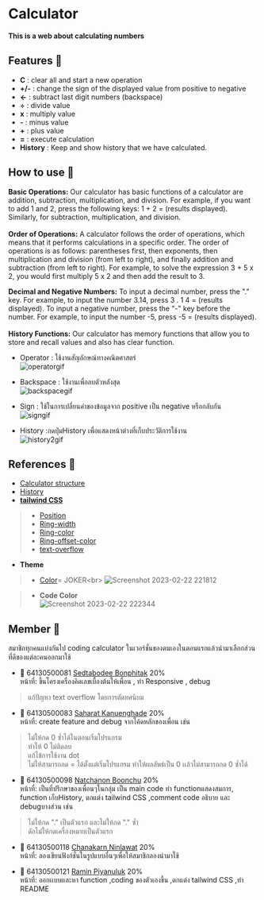 
# Calculator 

**This is a web about calculating numbers**

## Features :pushpin:

- **C** : clear all and start a new operation
- **+/-** : change the sign of the displayed value from positive to negative
- **←** : subtract last digit numbers (backspace)
- **÷** : divide value 
- **x** : multiply value
- **-** : minus value
- **+** : plus value
- **=** : execute calculation
- **History** : Keep and show history that we have calculated.

## How to use :pushpin:
**Basic Operations:**
Our calculator has basic functions of a calculator are addition, subtraction, multiplication, and division. For example, if you want to add 1 and 2, press the following keys: 1 + 2 = (results displayed). Similarly, for subtraction, multiplication, and division.
<br><br>
**Order of Operations:**
A calculator follows the order of operations, which means that it performs calculations in a specific order. The order of operations is as follows: parentheses first, then exponents, then multiplication and division (from left to right), and finally addition and subtraction (from left to right). For example, to solve the expression 3 + 5 x 2, you would first multiply 5 x 2 and then add the result to 3.

**Decimal and Negative Numbers:**
To input a decimal number, press the "." key. For example, to input the number 3.14, press 3 . 1 4 = (results displayed). To input a negative number, press the "-" key before the number. For example, to input the number -5, press -5 = (results displayed).
<br><br>
**History Functions:**
Our calculator has memory functions that allow you to store and recall values and also has clear function.

- Operator : ใช้งานสัญลักษณ์ทางคณิตศาสตร์<br>
![operatorgif](https://user-images.githubusercontent.com/88131673/220914456-7e3d3d6c-aac4-4f7e-8d00-7fe8dedafafc.gif)

- Backspace : ใช้งานเพื่อลบตัวหลังสุด<br>
![backspacegif](https://user-images.githubusercontent.com/88131673/220914485-a7a8839b-2c90-4751-b9cf-4d5590236ea6.gif)

- Sign : ใช้ในการเปลี่ยนค่าของข้อมูลจาก positive เป็น negative หรือกลับกัน<br>
![signgif](https://user-images.githubusercontent.com/88131673/220914522-160d8547-9478-40bf-9f19-4ee7a3ae0f51.gif)

- History :กดปุ่มHistory เพื่อแสดงหน้าต่างที่เก็บประวัติการใช้งาน<br>
![history2gif](https://user-images.githubusercontent.com/88131673/220918223-e934a040-781f-4b5b-a368-a0c145d0aee0.gif)


## References :pushpin:
- [Calculator structure](https://www.youtube.com/watch?v=m1_ih43p24s )
- [History](https://www.youtube.com/watch?v=IM1RzqlX2JA)
 - [**tailwind CSS**](https://tailwindcss.com/)
> - [Position](https://tailwindcss.com/docs/position#absolutely-positioning-elements) <br>
> - [Ring-width](https://tailwindcss.com/docs/ring-width)<br>
> - [Ring-color](https://tailwindcss.com/docs/ring-color)<br>
> - [Ring-offset-color](https://tailwindcss.com/docs/ring-offset-color)<br>
> - [text-overflow](https://tailwindcss.com/docs/text-overflow)<br>

- **Theme**
> - [Color]([https://monkeytype.com/](https://monkeytype.com/settings#group_theme))= JOKER<br>
![Screenshot 2023-02-22 221812](https://user-images.githubusercontent.com/88131673/220668253-0ae62dcf-09c1-43d3-9a31-a5e047ce9c00.png)<br>

>- **Code Color**<br>
![Screenshot 2023-02-22 222344](https://user-images.githubusercontent.com/88131673/220668523-5b414018-a0fd-48ad-9ecf-d008c7ffdea4.png)

## Member :pushpin:

สมาชิกทุกคนแบ่งกันไป coding calculator ในเวอร์ชั่นของตนเองในตอนแรกแล้วนำมาเลือกส่วนที่ดีของแต่ละคนออกมาใช้
- :construction_worker: 64130500081 [Sedtabodee Bonphitak](https://github.com/PanSedtabodee) 20%<br>
หน้าที่: ขึ้นโครงเครื่องคิดเลขเบื้องต้นให้เพื่อน , ทำ Responsive , debug
>  แก้ปัญหา text overflow โดยการตัดทศนิยม

- :construction_worker: 64130500083 [Saharat Kanuenghade](https://github.com/KenMuey) 20%<br>
หน้าที่: create feature and debug จากโค้ดหลักของเพื่อน เช่น<br>
> ไม่ให้กด 0 ซ้ำได้ในตอนเริ่มโปรแกรม<br>
> ทำให้ 0 ไม่ติดลบ<br>
> แก้ไข้การใช้งาน dot<br>
> ไม่ให้สามารถกด = ได้ตั้งแต่เริ่มโปรแกรม
> ทำให้ผลลัพธ์เป็น 0 เเล้วไม่สามารถกด 0 ซ้ำได้

- :construction_worker: 64130500098 [Natchanon Boonchu](https://github.com/NatchanonBoonchu) 20%<br>
หน้าที่: เป็นที่ปรึกษาของเพื่อนๆในกลุ่ม เป็น main code ทำ functionแสดงสมการ, function เก็บHistory, ตกแต่ง tailwind CSS ,comment code อธิบาย และ debugบางส่วน เช่น 
> ไม่ให้กด "." เป็นตัวแรก และไม่ให้กด "." ซ้ำ<br>
> ดักไม่ให้กดเครื่องหมายเป็นตัวแรก

- :construction_worker: 64130500118 [Chanakarn Ninlawat](https://github.com/Saiparnn) 20%<br>
หน้าที่: ลองเขียนฟังก์ชั่นในรูปแบบอื่นๆเพื่อให้สมาชิกลองนำมาใช้

- :construction_worker: 64130500121 [Ramin Piyanuluk](https://github.com/Tiger4846) 20%<br>
หน้าที่: ออกเเบบเเละหา function ,coding ของตัวเองขึ้น ,ตกแต่ง tailwind CSS ,ทำ README
